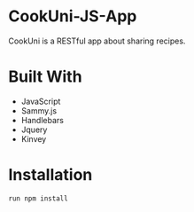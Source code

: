 # CookUni-JS-App
CookUni is a RESTful app about sharing recipes.
# Built With
- JavaScript
- Sammy.js
- Handlebars
- Jquery
- Kinvey
# Installation
```bash
run npm install
```
